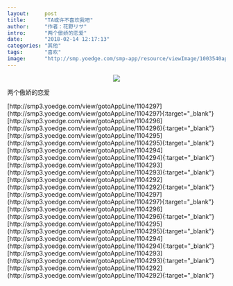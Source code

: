 ```yaml
---
layout:     post
title:      "TA或许不喜欢我吧"
author:     "作者：花野リサ"
intro:      "两个傲娇的恋爱"
date:       "2018-02-14 12:17:13"
categories: "其他"
tags:       "喜欢"
image:      "http://smp.yoedge.com/smp-app/resource/viewImage/1003540appline.png"
---
```

<div style="text-align: center">
<p><img src="http://smp.yoedge.com/smp-app/resource/viewImage/1003540appline.png"/></p>
</div>
<p class="post-meta">
<span>两个傲娇的恋爱</span>
</p>
[http://smp3.yoedge.com/view/gotoAppLine/1104297](http://smp3.yoedge.com/view/gotoAppLine/1104297){:target="_blank"}
[http://smp3.yoedge.com/view/gotoAppLine/1104296](http://smp3.yoedge.com/view/gotoAppLine/1104296){:target="_blank"}
[http://smp3.yoedge.com/view/gotoAppLine/1104295](http://smp3.yoedge.com/view/gotoAppLine/1104295){:target="_blank"}
[http://smp3.yoedge.com/view/gotoAppLine/1104294](http://smp3.yoedge.com/view/gotoAppLine/1104294){:target="_blank"}
[http://smp3.yoedge.com/view/gotoAppLine/1104293](http://smp3.yoedge.com/view/gotoAppLine/1104293){:target="_blank"}
[http://smp3.yoedge.com/view/gotoAppLine/1104292](http://smp3.yoedge.com/view/gotoAppLine/1104292){:target="_blank"}
[http://smp3.yoedge.com/view/gotoAppLine/1104297](http://smp3.yoedge.com/view/gotoAppLine/1104297){:target="_blank"}
[http://smp3.yoedge.com/view/gotoAppLine/1104296](http://smp3.yoedge.com/view/gotoAppLine/1104296){:target="_blank"}
[http://smp3.yoedge.com/view/gotoAppLine/1104295](http://smp3.yoedge.com/view/gotoAppLine/1104295){:target="_blank"}
[http://smp3.yoedge.com/view/gotoAppLine/1104294](http://smp3.yoedge.com/view/gotoAppLine/1104294){:target="_blank"}
[http://smp3.yoedge.com/view/gotoAppLine/1104293](http://smp3.yoedge.com/view/gotoAppLine/1104293){:target="_blank"}
[http://smp3.yoedge.com/view/gotoAppLine/1104292](http://smp3.yoedge.com/view/gotoAppLine/1104292){:target="_blank"}


